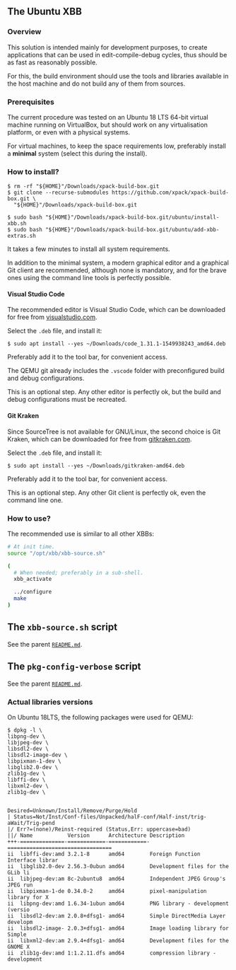 ## The Ubuntu XBB

### Overview

This solution is intended mainly for development purposes, to create
applications that can be used in edit-compile-debug cycles, thus should
be as fast as reasonably possible.

For this, the build environment should use the tools and libraries 
available in the host machine and do not build any of them from sources.

### Prerequisites

The current procedure was tested on an Ubuntu 18 LTS 64-bit virtual
machine running on VirtualBox, but should work on any virtualisation
platform, or even with a physical systems.

For virtual machines, to keep the space requirements low, preferably 
install a **minimal** system (select this during the install).

### How to install?

```console
$ rm -rf "${HOME}"/Downloads/xpack-build-box.git
$ git clone --recurse-submodules https://github.com/xpack/xpack-build-box.git \
  "${HOME}"/Downloads/xpack-build-box.git

$ sudo bash "${HOME}"/Downloads/xpack-build-box.git/ubuntu/install-xbb.sh
$ sudo bash "${HOME}"/Downloads/xpack-build-box.git/ubuntu/add-xbb-extras.sh
```

It takes a few minutes to install all system requirements.

In addition to the minimal system, a modern graphical editor and a graphical 
Git client are recommended, although none is mandatory, and for the
brave ones using the command line tools is perfectly possible.

#### Visual Studio Code

The recommended editor is Visual Studio Code, which can be downloaded 
for free from
[visualstudio.com](https://code.visualstudio.com/download).

Select the `.deb` file, and install it:

```console
$ sudo apt install --yes ~/Downloads/code_1.31.1-1549938243_amd64.deb
```

Preferably add it to the tool bar, for convenient access.

The QEMU git already includes the `.vscode` folder with preconfigured
build and debug configurations.

This is an optional step. Any other editor is perfectly ok, but the
build and debug configurations must be recreated.

#### Git Kraken

Since SourceTree is not available for GNU/Linux, the second choice is
Git Kraken, which can be downloaded for free from 
[gitkraken.com](https://www.gitkraken.com/download).

Select the `.deb` file, and install it:

```console
$ sudo apt install --yes ~/Downloads/gitkraken-amd64.deb
```

Preferably add it to the tool bar, for convenient access.

This is an optional step. Any other Git client is perfectly ok,
even the command line one.

### How to use?

The recommended use is similar to all other XBBs:

```bash
# At init time.
source "/opt/xbb/xbb-source.sh"

(
  # When needed; preferably in a sub-shell.
  xbb_activate

  ../configure
  make
)
```

## The `xbb-source.sh` script

See the parent [`README.md`](../README.md).

## The `pkg-config-verbose` script

See the parent [`README.md`](../README.md).


### Actual libraries versions

On Ubuntu 18LTS, the following packages were used for QEMU:

```console
$ dpkg -l \
libpng-dev \
libjpeg-dev \
libsdl2-dev \
libsdl2-image-dev \
libpixman-1-dev \
libglib2.0-dev \
zlib1g-dev \
libffi-dev \
libxml2-dev \
zlib1g-dev \


Desired=Unknown/Install/Remove/Purge/Hold
| Status=Not/Inst/Conf-files/Unpacked/halF-conf/Half-inst/trig-aWait/Trig-pend
|/ Err?=(none)/Reinst-required (Status,Err: uppercase=bad)
||/ Name           Version      Architecture Description
+++-==============-============-============-=================================
ii  libffi-dev:amd 3.2.1-8      amd64        Foreign Function Interface librar
ii  libglib2.0-dev 2.56.3-0ubun amd64        Development files for the GLib li
ii  libjpeg-dev:am 8c-2ubuntu8  amd64        Independent JPEG Group's JPEG run
ii  libpixman-1-de 0.34.0-2     amd64        pixel-manipulation library for X 
ii  libpng-dev:amd 1.6.34-1ubun amd64        PNG library - development (versio
ii  libsdl2-dev:am 2.0.8+dfsg1- amd64        Simple DirectMedia Layer developm
ii  libsdl2-image- 2.0.3+dfsg1- amd64        Image loading library for Simple 
ii  libxml2-dev:am 2.9.4+dfsg1- amd64        Development files for the GNOME X
ii  zlib1g-dev:amd 1:1.2.11.dfs amd64        compression library - development

```